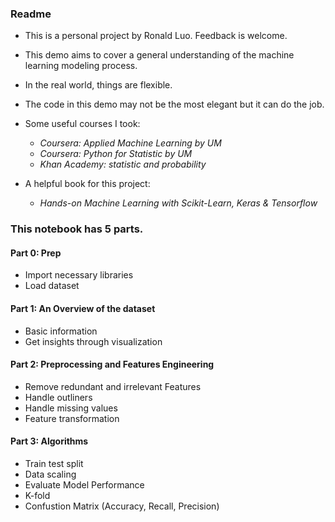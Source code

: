 ### Readme

- This is a personal project by Ronald Luo. Feedback is welcome.
- This demo aims to cover a general understanding of the machine learning modeling process. 
- In the real world, things are flexible.
- The code in this demo may not be the most elegant but it can do the job.

- Some useful courses I took:
   - *Coursera: Applied Machine Learning by UM*
   - *Coursera: Python for Statistic by UM*
   - *Khan Academy: statistic and probability*
- A helpful book for this project:
  - *Hands-on Machine Learning with Scikit-Learn, Keras & Tensorflow*


### This notebook has 5 parts. 


#### Part 0: Prep  
- Import necessary libraries
- Load dataset

####  Part 1: An Overview of the dataset
- Basic information
- Get insights through visualization

#### **Part 2: Preprocessing and Features Engineering**
- Remove redundant and irrelevant Features
- Handle outliners
- Handle missing values
- Feature transformation

#### **Part 3: Algorithms**
- Train test split
- Data scaling
- Evaluate Model Performance
- K-fold
- Confustion Matrix (Accuracy, Recall, Precision)
